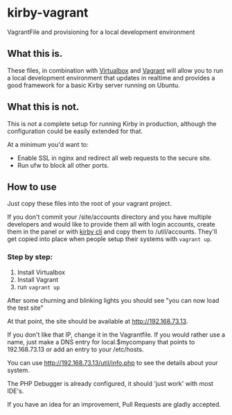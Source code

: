 # kirby-vagrant
VagrantFile and provisioning for a local development environment

## What this is.

These files, in combination with [Virtualbox](https://www.virtualbox.org/wiki/Downloads) and [Vagrant](https://www.vagrantup.com/downloads.html) will allow you
to run a local development environment that updates in realtime and provides
a good framework for a basic Kirby server running on Ubuntu.

## What this is not.

This is not a complete setup for running Kirby in production, although the
configuration could be easily extended for that.

At a minimum you'd want to:

* Enable SSL in nginx and redirect all web requests to the secure site.
* Run ufw to block all other ports.

## How to use

Just copy these files into the root of your vagrant project.

If you don't commit your /site/accounts directory and you have multiple
developers and would like to provide them all with login accounts, create them
in the panel or with [kirby cli](https://github.com/getkirby/cli) and copy them to /util/accounts.  They'll
get copied into place when people setup their systems with ```vagrant up```.

### Step by step:

1. Install Virtualbox
2. Install Vagrant
3. run ```vagrant up```

After some churning and blinking lights you should see "you can now load the test site"

At that point, the site should be available at http://192.168.73.13.

If you don't like that IP, change it in the Vagrantfile.  If you would rather use
a name, just make a DNS entry for local.$mycompany that points to 192.168.73.13 or
add an entry to your /etc/hosts.

You can use http://192.168.73.13/util/info.php to see the details about your system.

The PHP Debugger is already configured, it should 'just work' with most IDE's.

If you have an idea for an improvement, Pull Requests are gladly accepted.
